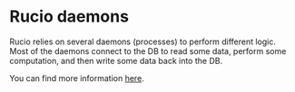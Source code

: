 # Rucio daemons

Rucio relies on several daemons (processes) to perform different logic. Most of the daemons connect to the DB to read some data, perform some computation, and then write some data back into the DB.

You can find more information [here](https://rucio.github.io/documentation/started/daemons/).